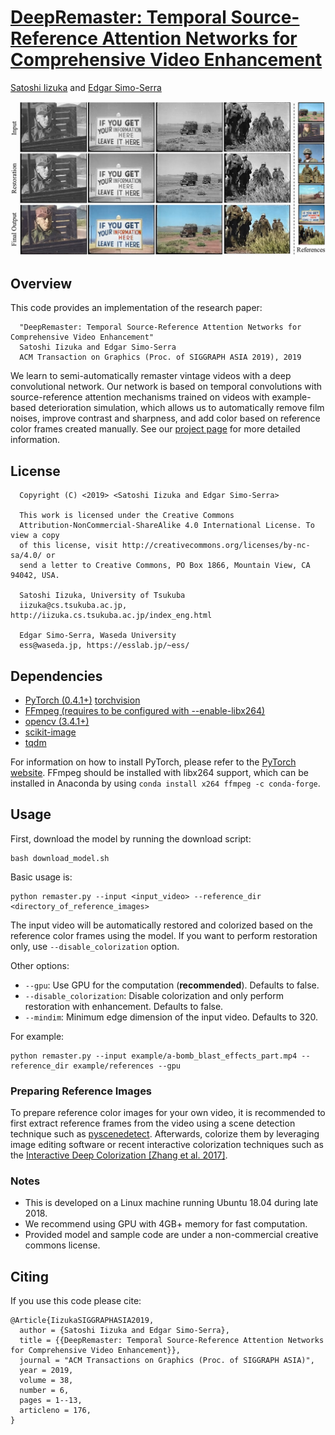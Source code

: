 # [DeepRemaster: Temporal Source-Reference Attention Networks for Comprehensive Video Enhancement](http://hi.cs.waseda.ac.jp/~iizuka/projects/remastering/)

[Satoshi Iizuka](http://iizuka.cs.tsukuba.ac.jp/index_eng.html) and [Edgar Simo-Serra](https://esslab.jp/~ess/)

![Teaser Image](teaser.jpg)

## Overview

This code provides an implementation of the research paper:

```
  "DeepRemaster: Temporal Source-Reference Attention Networks for Comprehensive Video Enhancement"
  Satoshi Iizuka and Edgar Simo-Serra
  ACM Transaction on Graphics (Proc. of SIGGRAPH ASIA 2019), 2019
```
We learn to semi-automatically remaster vintage videos with a deep convolutional network.
Our network is based on temporal convolutions with source-reference attention mechanisms
trained on videos with example-based deterioration simulation, which allows us to automatically
remove film noises, improve contrast and sharpness, and add color based on reference color frames created manually.
See our [project page](http://iizuka.cs.tsukuba.ac.jp/projects/remastering/) for more detailed information.

## License

```
  Copyright (C) <2019> <Satoshi Iizuka and Edgar Simo-Serra>

  This work is licensed under the Creative Commons
  Attribution-NonCommercial-ShareAlike 4.0 International License. To view a copy
  of this license, visit http://creativecommons.org/licenses/by-nc-sa/4.0/ or
  send a letter to Creative Commons, PO Box 1866, Mountain View, CA 94042, USA.

  Satoshi Iizuka, University of Tsukuba
  iizuka@cs.tsukuba.ac.jp, http://iizuka.cs.tsukuba.ac.jp/index_eng.html
  
  Edgar Simo-Serra, Waseda University
  ess@waseda.jp, https://esslab.jp/~ess/
```


## Dependencies

- [PyTorch (0.4.1+)](https://pytorch.org/) [torchvision](https://pytorch.org/docs/master/torchvision/)
- [FFmpeg (requires to be configured with --enable-libx264)](https://ffmpeg.org/)
- [opencv (3.4.1+)](https://opencv.org/)
- [scikit-image](https://scikit-image.org/)
- [tqdm](https://github.com/tqdm/tqdm)

For information on how to install PyTorch, please refer to the [PyTorch website](https://pytorch.org/). FFmpeg should be installed with libx264 support, which can be installed in Anaconda by using <code>conda install x264 ffmpeg -c conda-forge</code>.

## Usage

First, download the model by running the download script:

```
bash download_model.sh
```

Basic usage is:

```
python remaster.py --input <input_video> --reference_dir <directory_of_reference_images>
```

The input video will be automatically restored and colorized based on the reference color frames using the model. If you want to perform restoration only, use <code>--disable_colorization</code> option.

Other options:

- `--gpu`: Use GPU for the computation (**recommended**). Defaults to false.
- `--disable_colorization`: Disable colorization and only perform restoration with enhancement. Defaults to false.
- `--mindim`: Minimum edge dimension of the input video. Defaults to 320.

For example:

```
python remaster.py --input example/a-bomb_blast_effects_part.mp4 --reference_dir example/references --gpu
```

### Preparing Reference Images

To prepare reference color images for your own video, it is recommended to first extract reference frames from the video using a scene detection technique such as [pyscenedetect](https://pyscenedetect.readthedocs.io/en/latest/). Afterwards, colorize them by leveraging image editing software or recent interactive colorization techniques such as the [Interactive Deep Colorization [Zhang et al. 2017]](https://github.com/junyanz/interactive-deep-colorization/).

### Notes

- This is developed on a Linux machine running Ubuntu 18.04 during late 2018.
- We recommend using GPU with 4GB+ memory for fast computation.
- Provided model and sample code are under a non-commercial creative commons license.

## Citing

If you use this code please cite:

```
@Article{IizukaSIGGRAPHASIA2019,
  author = {Satoshi Iizuka and Edgar Simo-Serra},
  title = {{DeepRemaster: Temporal Source-Reference Attention Networks for Comprehensive Video Enhancement}},
  journal = "ACM Transactions on Graphics (Proc. of SIGGRAPH ASIA)",
  year = 2019,
  volume = 38,
  number = 6,
  pages = 1--13,
  articleno = 176,
}
```




